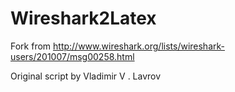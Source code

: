 # Wireshark2Latex

Fork from http://www.wireshark.org/lists/wireshark-users/201007/msg00258.html

Original script by Vladimir V . Lavrov 
